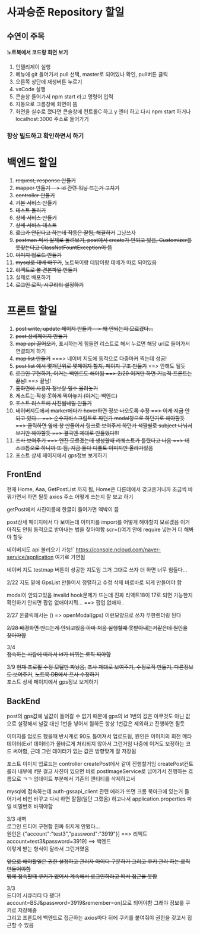 # 사과승준 Repository 할일

## 수연이 주목
#### 노트북에서 코드랑 화면 보기
1. 인텔리제이 실행
2. 메뉴에 git 들어가서 pull 선택, master로 되어있나 확인, pull버튼 클릭
3. 오른쪽 상단에 재생버튼 누르기
4. vsCode 실행
5. 콘솔창 들어가서 npm start 라고 명령어 입력
6. 자동으로 크롬창에 화면이 뜸
7. 화면을 실수로 껐다면 콘솔창에 컨트롤C 하고 y 엔터 하고 다시 npm start 하거나 localhost:3000 주소로 들어가기

### 항상 빌드하고 확인하면서 하기

# 백엔드 할일
1. ~~request, response 만들기~~
2. ~~mapper 만들기 --> id 관련 워닝 뜨는거 고치기~~
3. ~~controller 만들기~~ 
4. ~~기본 서비스 만들기~~
5. ~~테스트 돌리기~~
6. ~~상세 서비스 만들기~~
7. ~~상세 서비스 테스트~~
8. ~~로그가 안된다고 하는데 작동은 잘됨, 해결하기~~ 그냥쓰자
9. ~~postman 써서 실제로 돌려보기, post에서 create가 안되고 있음, Customizer를 못찾는다고 ClassNotFountException이 뜸~~
10. ~~이미지 업로드 만들기~~
11. ~~mysql로 데베 바꾸기~~, 노트북이랑 데탑이랑 데베가 따로 되어있음
12. ~~리액트로 볼 견본파일 만들기~~ 
13. 실제로 배포하기
14. ~~로그인 로직, 시큐리티 설정하기~~

# 프론트 할일
1. ~~post write, update 페이지 만들기 --> 왜 안되는지 모르겠다...~~
2. ~~post 상세페이지 만들기~~
3. ~~map api 끌어오기~~, 표시하는게 힘들면 리스트로 해서 누르면 해당 url로 들어가서 연결되게 하기
4. ~~map list 만들기~~ ===> 네이버 지도에 동적으로 다중마커 찍는데 성공!
5. ~~post list 에서 몇개단위로 몇페이지 할지, 페이지 구조 만들기~~ ==> 안해도 될듯
6. ~~로그인 구현하기, 이거는 백엔드도 해야됨 ==> 2/29 이거만 하면 기능적 프론트는 끝남!~~ ==> 끝남!
7. ~~홈화면에 사용자 정보랑 일수 올려놓기~~
8. ~~게스트는 작성 못하게 막아놓기 (이거는 백엔드)~~
9. ~~포스트 리스트에 사진썸네일 만들기~~
10. ~~네이버지도에서 marker에다가 hover하면 정보 나오도록 수정 ==> 이게 지금 안되고 있다... ==> 순수자바스크립트로 짜던가 modal창으로 하던가로 해야할듯   ==> 클릭하면 옆에 창 만들어서 링크로 보여주게 하던가 색깔별로 subject 나눠서 보기만 해야할듯   ==> 결국엔 제대로 만들었다!!!~~
11. ~~프사 보여주기 ==> 왠진 모르겠는데 생성할때 리퀘스트가 틀렸다고 나옴 ==> 데스크톱으로 하니까 또 됨, 지금 둘다 디폴트 이미지만 올라가있음~~
12. 포스트 상세 페이지에서 gps정보 보게하기

## FrontEnd
현재 Home, Aaa, GetPostList 까지 됨, Home은 다른데에서 갖고온거니까 조금씩 바꿔가면서 하면 될듯
axios 주소 어떻게 쓰는지 잘 보고 하기

getPost에서 사진이름에 한글이 들어가면 엑박이 뜸

post상세 페이지에서 다 보이는데 이미지를 import를 어떻게 해야할지 모르겠음
이거 아직도 안됨 동적으로 받아내는 법을 찾아야함
scr=()여기 안에 require 넣는거 더 해봐야 할듯

네이버지도 api 불러오기 가능!`
https://console.ncloud.com/naver-service/application
여기로 가면됨

네이버 지도 testmap 버튼이 성공한 지도임 그거 그대로 쓰자 더 하면 너무 힘들다...

2/22
지도 밑에 GpsList 만들어서 정렬하고 수정 삭제 바로바로 되게 만들어야 함

modal이 안되고있음 invalid hook문제가 뜨는데 진짜 리액트18이 17로 되면 가능한지 확인하기
안되면 팝업 없애야지뭐... ==> 팝업 없애자..

2/27
온클릭에서는 () => openModal(gps) 이런모양으로 쓰자 무한렌더링 된다

~~2/28
배경화면 만드는게 안되고있음 아마 처음 실행할때 못받아내는거같은데 원인을 찾아야함~~

3/4   
~~접속하는 사람에 따라서 id가 바뀌는 로직 짜야함~~   

3/9
~~현재 프로필 수정 모달만 짜놨음,~~ ~~프사 제대로 보여주기, 수정로직 만들기, 다른정보도 보여주기~~, ~~노트북 DB에서 프사 수정하기~~   
포스트 상세 페이지에서 gps정보 보게하기




## BackEnd
post의 gps값에 널값이 들어갈 수 없기 때문에 gps의 id 1번의 값은 
아무것도 아닌 값으로 설정해서 널값 대신 1번을 넣어서 뭘하든 항상 1번값은 
제외하고 진행하면 될듯

이미지를 업로드 했을때 반시계로 90도 틀어져서 업로드됨, 원인은 이미지의 
회전 메타데이터(Exif 데이터)가 올바르게 처리되지 않아서 그런거임
나중에 이거도 보정하는 코드 써야함, 
근데 그런 데이터가 없는 값은 방향맞게 잘 저장됨

포스트 이미지 업로드는 controller createPost에서 같이 진행할거임
createPost컨트롤러 내부에 if문 걸고 사진이 있으면 바로 postImageService로
넘어가서 진행하는 흐름으로 ㄱㄱ
업데이트 부분에서 기존의 엔티티를 삭제하고서 

mysql에 접속하는데 auth-gssapi_client 관련 에러가 뜨면 크롬 북마크에 있는거
들어가서 비번 바꾸고 다시 하면 잘됨(일단 그랬음)
하고나서 application.properties 파일 비밀번호 바꿔야함

3/3 새벽   
로그인 드디어 구현함 진짜 뒤지게 안됐다...   
원인은 
{"account":"test3","password":"3919"}] ==> 리액트   
account=test3&password=3919] ==> 백엔드   
이렇게 받는 형식이 달라서 그런거였음   

~~앞으로 해야할일은 권한 설정하고 관리자 아이디 구분하기 그리고 쿠키 관리 하는 로직 만들어야함   
맵에 접속할때 쿠키가 없어서 계속해서 로그인하라고 떠서 접근을 못함~~

3/3   
드디어 시큐리티 다 됐다!   
account=BSJ&password=3919&remember=on]으로 되어야함 그래야 정보를 쿠키로 저장해줌   
그리고 프론트에 백엔드로 접근하는 axios마다 뒤에 쿠키를 붙여줘야 권한을 갖고서 접근할 수 있음   
